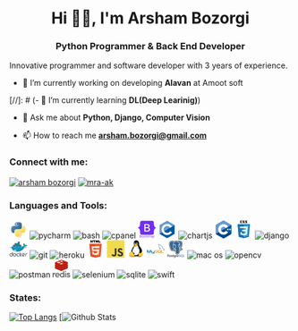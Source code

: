 <h1 align="center">Hi 👋🏻, I'm Arsham Bozorgi</h1>
<h3 align="center">Python Programmer & Back End Developer</h3>

<p align="left">Innovative programmer and software developer with 3 years of experience.</p>

- 🔭 I’m currently working on developing **Alavan** at Amoot soft

[//]: # (- 🌱 I’m currently learning **DL(Deep Learinig)**)

- 💬 Ask me about **Python, Django, Computer Vision**

- 📫 How to reach me **arsham.bozorgi@gmail.com**


<h3 align="left">Connect with me:</h3>
<p align="left">
<a href="https://www.linkedin.com/in/arsham-bozorgi-b190b4220" target="blank"><img align="center" src="https://raw.githubusercontent.com/rahuldkjain/github-profile-readme-generator/master/src/images/icons/Social/linked-in-alt.svg" alt="arsham bozorgi" height="25" width="35" /></a>
<a href="mailto:arsham.bozorgi@gmail.com" target="blank"><img align="center" src="https://mailmeteor.com/logos/assets/PNG/Gmail_Logo_512px.png" alt="mra-ak" height="25" width="35" /></a>
</p>


<h3 align="left">Languages and Tools:</h3>
<p align="left">
<img src="https://raw.githubusercontent.com/devicons/devicon/master/icons/python/python-original.svg" alt="python" width="32" height="32"/>
<img src="https://www.cdnlogo.com/logos/p/47/pycharmedu-icon.svg" alt="pycharm" width="32" height="32"/> 
<img src="https://www.vectorlogo.zone/logos/gnu_bash/gnu_bash-icon.svg" alt="bash" width="32" height="32"/> 
<img src="https://www.cdnlogo.com/logos/c/7/cpanel.svg" alt="cpanel" width="42" height="32"/>
<img src="https://raw.githubusercontent.com/devicons/devicon/master/icons/bootstrap/bootstrap-plain-wordmark.svg" alt="bootstrap" width="32" height="32"/>
<img src="https://raw.githubusercontent.com/devicons/devicon/master/icons/c/c-original.svg" alt="c" width="32" height="32"/>
<img src="https://www.chartjs.org/media/logo-title.svg" alt="chartjs" width="32" height="32"/>
<img src="https://raw.githubusercontent.com/devicons/devicon/master/icons/cplusplus/cplusplus-original.svg" alt="cplusplus" width="32" height="32"/>
<img src="https://raw.githubusercontent.com/devicons/devicon/master/icons/css3/css3-original-wordmark.svg" alt="css3" width="32" height="32"/>
<img src="https://user-images.githubusercontent.com/29748439/177030588-a1916efd-384b-439a-9b30-24dd24dd48b6.png" alt="django" width="40" height="26"/> 
<img src="https://raw.githubusercontent.com/devicons/devicon/master/icons/docker/docker-original-wordmark.svg" alt="docker" width="32" height="32"/>
<img src="https://www.vectorlogo.zone/logos/git-scm/git-scm-icon.svg" alt="git" width="32" height="32"/>
<img src="https://www.vectorlogo.zone/logos/heroku/heroku-icon.svg" alt="heroku" width="32" height="32"/>
<img src="https://raw.githubusercontent.com/devicons/devicon/master/icons/html5/html5-original-wordmark.svg" alt="html5" width="32" height="32"/>
<img src="https://raw.githubusercontent.com/devicons/devicon/master/icons/javascript/javascript-original.svg" alt="javascript" width="32" height="32"/>
<img src="https://raw.githubusercontent.com/devicons/devicon/master/icons/linux/linux-original.svg" alt="linux" width="32" height="32"/>
<img src="https://raw.githubusercontent.com/devicons/devicon/master/icons/mysql/mysql-original-wordmark.svg" alt="mysql" width="32" height="32"/>
<img src="https://raw.githubusercontent.com/devicons/devicon/master/icons/postgresql/postgresql-original-wordmark.svg" alt="postgresql" width="32" height="32"/>
<img src="https://www.cdnlogo.com/logos/m/92/mac-os-x.svg" alt="mac os" width="32" height="32"/>
<img src="https://www.vectorlogo.zone/logos/opencv/opencv-icon.svg" alt="opencv" width="32" height="32"/>
<img src="https://www.vectorlogo.zone/logos/getpostman/getpostman-icon.svg" alt="postman" width="32" height="32"/>
<img src="https://raw.githubusercontent.com/devicons/devicon/master/icons/redis/redis-original-wordmark.svg" alt="redis" width="32" height="32"/>
<img src="https://raw.githubusercontent.com/detain/svg-logos/780f25886640cef088af994181646db2f6b1a3f8/svg/selenium-logo.svg" alt="selenium" width="32" height="32"/>
<img src="https://www.vectorlogo.zone/logos/sqlite/sqlite-icon.svg" alt="sqlite" width="32" height="32"/>
<img src="https://www.cdnlogo.com/logos/s/66/swift.svg" alt="swift" width="32" height="32"/>
</p>

<h3 align="left">States:</h3>

[![Top Langs](https://github-readme-stats.vercel.app/api/top-langs/?username=ArshamBz)](https://github.com/anuraghazra/github-readme-stats)
[![Github Stats](https://github-readme-stats.vercel.app/api?username=ArshamBz&show_icons=true&line_height=40&include_all_commits=true&count_private=true)

